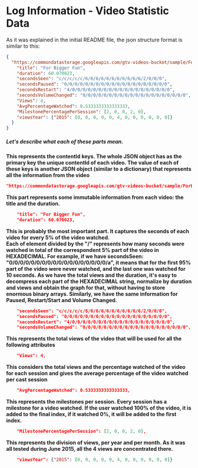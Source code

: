 # Log Information - Video Statistic Data

As it was explained in the initial README file, the json structure format is similar to this:

```json
{
  "https://commondatastorage.googleapis.com/gtv-videos-bucket/sample/ForBiggerFun.mp4": {
    "title": "For Bigger Fun",
    "duration": 60.070023,
    "secondsSeen": "c/c/c/c/c/6/6/6/6/6/6/6/6/6/6/6/2/0/0/0",
    "secondsPaused": "0/0/0/0/0/0/0/0/0/0/0/0/0/0/0/0/0/0/0/0",
    "secondsRestart": "4/0/0/0/0/0/0/0/0/0/0/0/0/0/0/0/0/0/0/0",
    "secondsVolumeChanged": "0/0/0/0/0/0/0/0/0/0/0/0/0/0/0/0/0/0/0/0",
    "Views": 4,
    "AvgPercentageWatched": 0.5333333333333333,
    "MilestonePercentagePerSession": [2, 0, 0, 2, 0],
    "viewsYear": {"2015": [0, 0, 0, 0, 0, 4, 0, 0, 0, 0, 0, 0]}
  }
}
```

<h5>Let's describe what each of these parts mean.</h5> 

<b>This represents the contentId keys. The whole JSON object has as the primary key the unique contentId of each video. The value of each of these keys is another JSON object (similar to a dictionary) that represents all the information from the video</b>
```json
"https://commondatastorage.googleapis.com/gtv-videos-bucket/sample/ForBiggerFun.mp4"
```
<b>This part represents some immutable information from each video: the title and the duration. </b>
```json
    "title": "For Bigger Fun",
    "duration": 60.070023,
```
<b>This is probably the most important part. It captures the seconds of each video for every 5% of the video watched. <br>
Each of element divided by the "/" represents how many seconds were watched in total of the correspondent 5% part of the video in HEXADECIMAL. For example, if we have secondsSeen: "0/0/0/0/0/0/0/0/0/0/0/0/0/0/0/0/0/0/a", it means that for the first 95% part of the video were never watched, and the last one was watched for 10 seconds. As we have the total views and the duration, it's easy to decompress each part of the HEXADECIMAL string, normalize by duration and views and obtain the graph for that, without having to store enormous binary arrays. Similarly, we have the same information for Paused, Restart/Start and Volume Changed.  </b>
```json
    "secondsSeen": "c/c/c/c/c/6/6/6/6/6/6/6/6/6/6/6/2/0/0/0",
    "secondsPaused": "0/0/0/0/0/0/0/0/0/0/0/0/0/0/0/0/0/0/0/0",
    "secondsRestart": "4/0/0/0/0/0/0/0/0/0/0/0/0/0/0/0/0/0/0/0",
    "secondsVolumeChanged": "0/0/0/0/0/0/0/0/0/0/0/0/0/0/0/0/0/0/0/0",
```
<b>This represents the total views of the video that will be used for all the following attributes</b>
```json
    "Views": 4,
```
<b>This considers the total views and the percentage watched of the video for each session and gives the average percentage of the video watched per cast session</b>
```json
    "AvgPercentageWatched": 0.5333333333333333,
```
<b>This represents the milestones per session. Every session has a milestone for a video watched. If the user watched 100% of the video, it is added to the final index, if it watched 0%, it will be added to the first index. </b>
```json
    "MilestonePercentagePerSession": [2, 0, 0, 2, 0],
```
<b>This represents the division of views, per year and per month. As it was all tested during June 2015, all the 4 views are concentrated there.</b>
```json
    "viewsYear": {"2015": [0, 0, 0, 0, 0, 4, 0, 0, 0, 0, 0, 0]}
```
